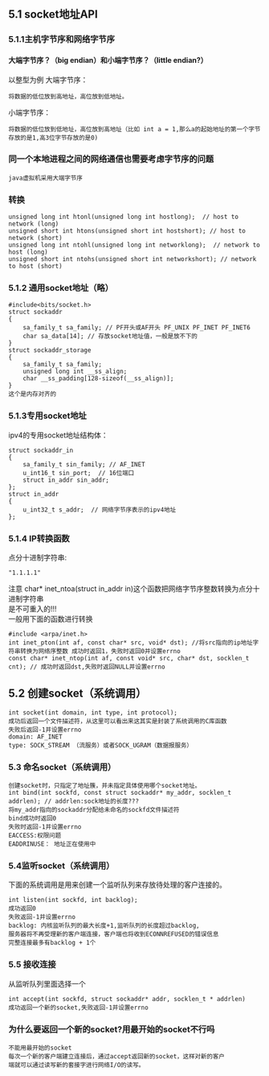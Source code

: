 ## 5.1 socket地址API
### 5.1.1主机字节序和网络字节序
#### 大端字节序？（big endian）和小端字节序？（little endian?）
以整型为例
大端字节序：
```
将数据的低位放到高地址，高位放到低地址。
```
小端字节序：
```
将数据的低位放到低地址，高位放到高地址（比如 int a = 1,那么a的起始地址的第一个字节存放的是1,高3位字节存放的是0)
```

### 同一个本地进程之间的网络通信也需要考虑字节序的问题
```
java虚拟机采用大端字节序
```

### 转换
```
unsigned long int htonl(unsigned long int hostlong);  // host to network (long)
unsigned short int htons(unsigned short int hostshort); // host to network (short)
unsigned long int ntohl(unsigned long int networklong);  // network to host (long)
unsigned short int ntohs(unsigned short int networkshort); // network to host (short)
```

### 5.1.2 通用socket地址（略）
```
#include<bits/socket.h>
struct sockaddr
{
    sa_family_t sa_family; // PF开头或AF开头 PF_UNIX PF_INET PF_INET6
    char sa_data[14]; // 存放socket地址值，一般是放不下的
}
struct sockaddr_storage
{
    sa_family_t sa_family;
    unsigned long int __ss_align;
    char __ss_padding[128-sizeof(__ss_align)];
}
这个是内存对齐的
```
### 5.1.3专用socket地址
ipv4的专用socket地址结构体：
```
struct sockaddr_in
{
    sa_family_t sin_family; // AF_INET 
    u_int16_t sin_port;  // 16位端口
    struct in_addr sin_addr;
};
struct in_addr
{
    u_int32_t s_addr;  // 网络字节序表示的ipv4地址
};
```

### 5.1.4 IP转换函数
点分十进制字符串:
```
"1.1.1.1"
```
注意  char* inet_ntoa(struct in_addr in)这个函数把网络字节序整数转换为点分十进制字符串<br>
是不可重入的!!!<br>
一般用下面的函数进行转换
```
#include <arpa/inet.h>
int inet_pton(int af, const char* src, void* dst); //将src指向的ip地址字符串转换为网络序整数 成功时返回1，失败时返回0并设置errno
const char* inet_ntop(int af, const void* src, char* dst, socklen_t cnt); // 成功时返回dst,失败时返回NULL并设置errno
```

## 5.2 创建socket（系统调用）
```
int socket(int domain, int type, int protocol); 
成功后返回一个文件描述符，从这里可以看出来这其实是封装了系统调用的C库函数
失败后返回-1并设置errno
domain: AF_INET
type: SOCK_STREAM （流服务）或者SOCK_UGRAM（数据报服务）
```

### 5.3 命名socket（系统调用）
```
创建socket时，只指定了地址簇，并未指定具体使用哪个socket地址。
int bind(int sockfd, const struct sockaddr* my_addr, socklen_t addrlen); // addrlen:sock地址的长度???
将my_addr指向的sockaddr分配给未命名的sockfd文件描述符
bind成功时返回0
失败时返回-1并设置errno
EACCESS:权限问题
EADDRINUSE： 地址正在使用中
```

### 5.4监听socket（系统调用）
下面的系统调用是用来创建一个监听队列来存放待处理的客户连接的。
```
int listen(int sockfd, int backlog);
成功返回0
失败返回-1并设置errno
backlog: 内核监听队列的最大长度+1,监听队列的长度超过backlog,
服务器将不再受理新的客户端连接，客户端也将收到ECONNREFUSED的错误信息
完整连接最多有backlog + 1个
```

### 5.5 接收连接
从监听队列里面选择一个
```
int accept(int sockfd, struct sockaddr* addr, socklen_t * addrlen)
成功返回一个新的socket,失败返回-1并设置errno
```

### 为什么要返回一个新的socket?用最开始的socket不行吗
```
不能用最开始的socket
每次一个新的客户端建立连接后，通过accept返回新的socket，这样对新的客户
端就可以通过读写新的套接字进行网络I/O的读写。
```

